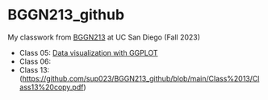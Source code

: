 # BGGN213_github
My classwork from [BGGN213](https://bioboot.github.io/bggn213_F23/) at UC San Diego (Fall 2023)

- Class 05: [Data visualization with GGPLOT](https://github.com/sup023/BGGN213_github/blob/main/Class%205/Class5.pdf)
- Class 06: []()
- Class 13: (https://github.com/sup023/BGGN213_github/blob/main/Class%2013/Class13%20copy.pdf)

